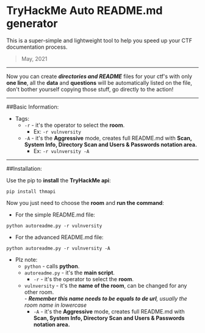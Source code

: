 # TryHackMe Auto README.md generator

This is a super-simple and lightweight tool to help you speed up your CTF documentation process.

> May, 2021 

---

Now you can create _**directories and README**_ files for your ctf's with only **one line**, all the **data** and **questions** will be automatically listed on the file, don't bother yourself copying those stuff, go directly to the action!

---

##Basic Information: 

- Tags:
  - ```-r``` - it's the operator to select the **room**.
    - Ex: ```-r vulnversity``` 
  - ```-A``` - it's the **Aggressive** mode, creates full README.md with **Scan, System Info, Directory Scan and Users & Passwords notation area.**
    - Ex: ```-r vulnversity -A``` 

---

##Installation: 


Use the pip to **install** the **TryHackMe api**:

````shell
pip install thmapi
````

Now you just need to choose the **room** and **run the command**:

- For the simple README.md file:
````commandline
python autoreadme.py -r vulnversity
````

- For the advanced README.md file:
````commandline
python autoreadme.py -r vulnversity -A
````

- Plz note: 
  - ```python``` - calls **python**.
  - ```autoreadme.py``` - it's the **main script**.
    - ```-r``` - it's the operator to select the **room**.
  - ```vulnversity``` - it's the **name of the room**, can be changed for any other room.    
    _- **Remember this name needs to be equals to de url**, usually the room name in lowercase_
    - ```-A``` - it's the **Aggressive** mode, creates full README.md with **Scan, System Info, Directory Scan and Users & Passwords notation area.**

